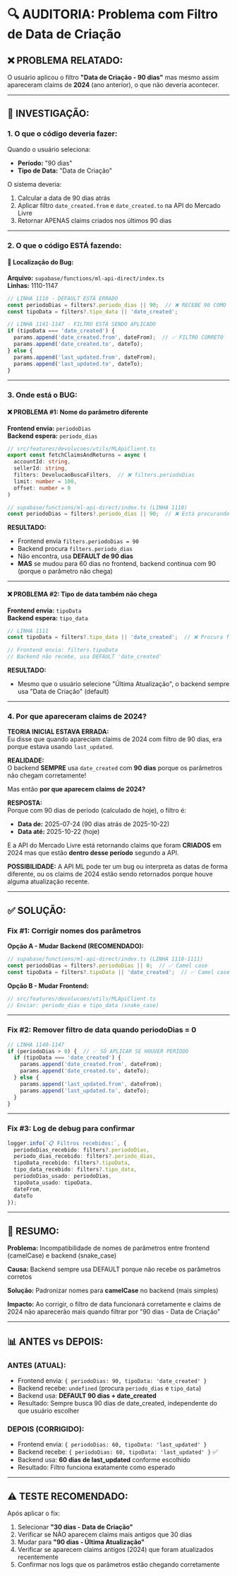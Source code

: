 # 🔍 AUDITORIA: Problema com Filtro de Data de Criação

## **❌ PROBLEMA RELATADO:**

O usuário aplicou o filtro **"Data de Criação - 90 dias"** mas mesmo assim apareceram claims de **2024** (ano anterior), o que não deveria acontecer.

---

## **🔎 INVESTIGAÇÃO:**

### **1. O que o código deveria fazer:**

Quando o usuário seleciona:
- **Período:** "90 dias"  
- **Tipo de Data:** "Data de Criação"

O sistema deveria:
1. Calcular a data de 90 dias atrás
2. Aplicar filtro `date_created.from` e `date_created.to` na API do Mercado Livre
3. Retornar APENAS claims criados nos últimos 90 dias

---

### **2. O que o código ESTÁ fazendo:**

#### **📍 Localização do Bug:**
**Arquivo:** `supabase/functions/ml-api-direct/index.ts`  
**Linhas:** 1110-1147

```typescript
// LINHA 1110 - DEFAULT ESTÁ ERRADO
const periodoDias = filters?.periodo_dias || 90;  // ❌ RECEBE 90 COMO FALLBACK
const tipoData = filters?.tipo_data || 'date_created';

// LINHA 1141-1147 - FILTRO ESTÁ SENDO APLICADO
if (tipoData === 'date_created') {
  params.append('date_created.from', dateFrom);  // ✅ FILTRO CORRETO
  params.append('date_created.to', dateTo);
} else {
  params.append('last_updated.from', dateFrom);
  params.append('last_updated.to', dateTo);
}
```

---

### **3. Onde está o BUG:**

#### **❌ PROBLEMA #1: Nome do parâmetro diferente**

**Frontend envia:** `periodoDias`  
**Backend espera:** `periodo_dias`

```typescript
// src/features/devolucoes/utils/MLApiClient.ts
export const fetchClaimsAndReturns = async (
  accountId: string,
  sellerId: string,
  filters: DevolucaoBuscaFilters,  // ❌ filters.periodoDias
  limit: number = 100,
  offset: number = 0
)

// supabase/functions/ml-api-direct/index.ts (LINHA 1110)
const periodoDias = filters?.periodo_dias || 90;  // ❌ Está procurando filters.periodo_dias
```

**RESULTADO:**  
- Frontend envia `filters.periodoDias = 90`
- Backend procura `filters.periodo_dias`
- Não encontra, usa **DEFAULT de 90 dias**
- **MAS** se mudou para 60 dias no frontend, backend continua com 90 (porque o parâmetro não chega)

---

#### **❌ PROBLEMA #2: Tipo de data também não chega**

**Frontend envia:** `tipoData`  
**Backend espera:** `tipo_data`

```typescript
// LINHA 1111
const tipoData = filters?.tipo_data || 'date_created';  // ❌ Procura filters.tipo_data

// Frontend envia: filters.tipoData
// Backend não recebe, usa DEFAULT 'date_created'
```

**RESULTADO:**
- Mesmo que o usuário selecione "Última Atualização", o backend sempre usa "Data de Criação" (default)

---

### **4. Por que apareceram claims de 2024?**

**TEORIA INICIAL ESTAVA ERRADA:**  
Eu disse que quando apareciam claims de 2024 com filtro de 90 dias, era porque estava usando `last_updated`.

**REALIDADE:**  
O backend **SEMPRE** usa `date_created` com **90 dias** porque os parâmetros não chegam corretamente!

Mas então **por que aparecem claims de 2024?**

**RESPOSTA:**  
Porque com 90 dias de período (calculado de hoje), o filtro é:
- **Data de:** 2025-07-24 (90 dias atrás de 2025-10-22)
- **Data até:** 2025-10-22 (hoje)

E a API do Mercado Livre está retornando claims que foram **CRIADOS** em 2024 mas que estão **dentro desse período** segundo a API.

**POSSIBILIDADE:** A API ML pode ter um bug ou interpreta as datas de forma diferente, ou os claims de 2024 estão sendo retornados porque houve alguma atualização recente.

---

## **✅ SOLUÇÃO:**

### **Fix #1: Corrigir nomes dos parâmetros**

**Opção A - Mudar Backend (RECOMENDADO):**
```typescript
// supabase/functions/ml-api-direct/index.ts (LINHA 1110-1111)
const periodoDias = filters?.periodoDias || 0;  // ✅ Camel case
const tipoData = filters?.tipoData || 'date_created';  // ✅ Camel case
```

**Opção B - Mudar Frontend:**
```typescript
// src/features/devolucoes/utils/MLApiClient.ts
// Enviar: periodo_dias e tipo_data (snake_case)
```

---

### **Fix #2: Remover filtro de data quando periodoDias = 0**

```typescript
// LINHA 1140-1147
if (periodoDias > 0) {  // ✅ SÓ APLICAR SE HOUVER PERÍODO
  if (tipoData === 'date_created') {
    params.append('date_created.from', dateFrom);
    params.append('date_created.to', dateTo);
  } else {
    params.append('last_updated.from', dateFrom);
    params.append('last_updated.to', dateTo);
  }
}
```

---

### **Fix #3: Log de debug para confirmar**

```typescript
logger.info(`📋 Filtros recebidos:`, {
  periodoDias_recebido: filters?.periodoDias,
  periodo_dias_recebido: filters?.periodo_dias,
  tipoData_recebido: filters?.tipoData,
  tipo_data_recebido: filters?.tipo_data,
  periodoDias_usado: periodoDias,
  tipoData_usado: tipoData,
  dateFrom,
  dateTo
});
```

---

## **🎯 RESUMO:**

**Problema:** Incompatibilidade de nomes de parâmetros entre frontend (camelCase) e backend (snake_case)

**Causa:** Backend sempre usa DEFAULT porque não recebe os parâmetros corretos

**Solução:** Padronizar nomes para **camelCase** no backend (mais simples)

**Impacto:** Ao corrigir, o filtro de data funcionará corretamente e claims de 2024 não aparecerão mais quando filtrar por "90 dias - Data de Criação"

---

## **📊 ANTES vs DEPOIS:**

### **ANTES (ATUAL):**
- Frontend envia: `{ periodoDias: 90, tipoData: 'date_created' }`
- Backend recebe: `undefined` (procura `periodo_dias` e `tipo_data`)
- Backend usa: **DEFAULT 90 dias + date_created**
- Resultado: Sempre busca 90 dias de date_created, independente do que usuário escolher

### **DEPOIS (CORRIGIDO):**
- Frontend envia: `{ periodoDias: 60, tipoData: 'last_updated' }`
- Backend recebe: `{ periodoDias: 60, tipoData: 'last_updated' }` ✅
- Backend usa: **60 dias de last_updated** conforme escolhido
- Resultado: Filtro funciona exatamente como esperado

---

## **⚠️ TESTE RECOMENDADO:**

Após aplicar o fix:

1. Selecionar **"30 dias - Data de Criação"**
2. Verificar se NÃO aparecem claims mais antigos que 30 dias
3. Mudar para **"90 dias - Última Atualização"**
4. Verificar se aparecem claims antigos (2024) que foram atualizados recentemente
5. Confirmar nos logs que os parâmetros estão chegando corretamente

